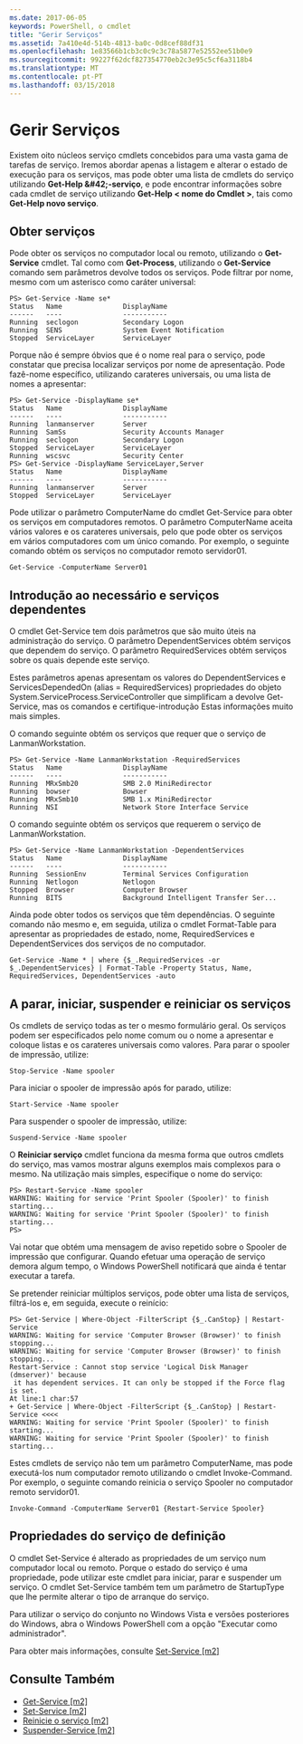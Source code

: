 ```yaml
---
ms.date: 2017-06-05
keywords: PowerShell, o cmdlet
title: "Gerir Serviços"
ms.assetid: 7a410e4d-514b-4813-ba0c-0d8cef88df31
ms.openlocfilehash: 1e83566b1cb3c0c9c3c78a5877e52552ee51b0e9
ms.sourcegitcommit: 99227f62dcf827354770eb2c3e95c5cf6a3118b4
ms.translationtype: MT
ms.contentlocale: pt-PT
ms.lasthandoff: 03/15/2018
---
```

# <a name="managing-services"></a>Gerir Serviços
Existem oito núcleos serviço cmdlets concebidos para uma vasta gama de tarefas de serviço. Iremos abordar apenas a listagem e alterar o estado de execução para os serviços, mas pode obter uma lista de cmdlets do serviço utilizando **Get-Help \&#42;-serviço**, e pode encontrar informações sobre cada cmdlet de serviço utilizando **Get-Help < nome do Cmdlet >**, tais como **Get-Help novo serviço**.

## <a name="getting-services"></a>Obter serviços
Pode obter os serviços no computador local ou remoto, utilizando o **Get-Service** cmdlet. Tal como com **Get-Process**, utilizando o **Get-Service** comando sem parâmetros devolve todos os serviços. Pode filtrar por nome, mesmo com um asterisco como caráter universal:

```
PS> Get-Service -Name se*
Status   Name               DisplayName
------   ----               -----------
Running  seclogon           Secondary Logon
Running  SENS               System Event Notification
Stopped  ServiceLayer       ServiceLayer
```

Porque não é sempre óbvios que é o nome real para o serviço, pode constatar que precisa localizar serviços por nome de apresentação. Pode fazê-nome específico, utilizando carateres universais, ou uma lista de nomes a apresentar:

```
PS> Get-Service -DisplayName se*
Status   Name               DisplayName
------   ----               -----------
Running  lanmanserver       Server
Running  SamSs              Security Accounts Manager
Running  seclogon           Secondary Logon
Stopped  ServiceLayer       ServiceLayer
Running  wscsvc             Security Center
PS> Get-Service -DisplayName ServiceLayer,Server
Status   Name               DisplayName
------   ----               -----------
Running  lanmanserver       Server
Stopped  ServiceLayer       ServiceLayer
```

Pode utilizar o parâmetro ComputerName do cmdlet Get-Service para obter os serviços em computadores remotos. O parâmetro ComputerName aceita vários valores e os carateres universais, pelo que pode obter os serviços em vários computadores com um único comando. Por exemplo, o seguinte comando obtém os serviços no computador remoto servidor01.

```
Get-Service -ComputerName Server01
```

## <a name="getting-required-and-dependent-services"></a>Introdução ao necessário e serviços dependentes
O cmdlet Get-Service tem dois parâmetros que são muito úteis na administração do serviço. O parâmetro DependentServices obtém serviços que dependem do serviço. O parâmetro RequiredServices obtém serviços sobre os quais depende este serviço.

Estes parâmetros apenas apresentam os valores do DependentServices e ServicesDependedOn (alias = RequiredServices) propriedades do objeto System.ServiceProcess.ServiceController que simplificam a devolve Get-Service, mas os comandos e certifique-introdução Estas informações muito mais simples.

O comando seguinte obtém os serviços que requer que o serviço de LanmanWorkstation.

```
PS> Get-Service -Name LanmanWorkstation -RequiredServices
Status   Name               DisplayName
------   ----               -----------
Running  MRxSmb20           SMB 2.0 MiniRedirector
Running  bowser             Bowser
Running  MRxSmb10           SMB 1.x MiniRedirector
Running  NSI                Network Store Interface Service
```

O comando seguinte obtém os serviços que requerem o serviço de LanmanWorkstation.

```
PS> Get-Service -Name LanmanWorkstation -DependentServices
Status   Name               DisplayName
------   ----               -----------
Running  SessionEnv         Terminal Services Configuration
Running  Netlogon           Netlogon
Stopped  Browser            Computer Browser
Running  BITS               Background Intelligent Transfer Ser...
```

Ainda pode obter todos os serviços que têm dependências. O seguinte comando não mesmo e, em seguida, utiliza o cmdlet Format-Table para apresentar as propriedades de estado, nome, RequiredServices e DependentServices dos serviços de no computador.

```
Get-Service -Name * | where {$_.RequiredServices -or $_.DependentServices} | Format-Table -Property Status, Name, RequiredServices, DependentServices -auto
```

## <a name="stopping-starting-suspending-and-restarting-services"></a>A parar, iniciar, suspender e reiniciar os serviços
Os cmdlets de serviço todas as ter o mesmo formulário geral. Os serviços podem ser especificados pelo nome comum ou o nome a apresentar e coloque listas e os carateres universais como valores. Para parar o spooler de impressão, utilize:

```
Stop-Service -Name spooler
```

Para iniciar o spooler de impressão após for parado, utilize:

```
Start-Service -Name spooler
```

Para suspender o spooler de impressão, utilize:

```
Suspend-Service -Name spooler
```

O **Reiniciar serviço** cmdlet funciona da mesma forma que outros cmdlets do serviço, mas vamos mostrar alguns exemplos mais complexos para o mesmo. Na utilização mais simples, especifique o nome do serviço:

```
PS> Restart-Service -Name spooler
WARNING: Waiting for service 'Print Spooler (Spooler)' to finish starting...
WARNING: Waiting for service 'Print Spooler (Spooler)' to finish starting...
PS>
```

Vai notar que obtém uma mensagem de aviso repetido sobre o Spooler de impressão que configurar. Quando efetuar uma operação de serviço demora algum tempo, o Windows PowerShell notificará que ainda é tentar executar a tarefa.

Se pretender reiniciar múltiplos serviços, pode obter uma lista de serviços, filtrá-los e, em seguida, execute o reinício:

```
PS> Get-Service | Where-Object -FilterScript {$_.CanStop} | Restart-Service
WARNING: Waiting for service 'Computer Browser (Browser)' to finish stopping...
WARNING: Waiting for service 'Computer Browser (Browser)' to finish stopping...
Restart-Service : Cannot stop service 'Logical Disk Manager (dmserver)' because
 it has dependent services. It can only be stopped if the Force flag is set.
At line:1 char:57
+ Get-Service | Where-Object -FilterScript {$_.CanStop} | Restart-Service <<<<
WARNING: Waiting for service 'Print Spooler (Spooler)' to finish starting...
WARNING: Waiting for service 'Print Spooler (Spooler)' to finish starting...
```

Estes cmdlets de serviço não tem um parâmetro ComputerName, mas pode executá-los num computador remoto utilizando o cmdlet Invoke-Command. Por exemplo, o seguinte comando reinicia o serviço Spooler no computador remoto servidor01.

```
Invoke-Command -ComputerName Server01 {Restart-Service Spooler}
```

## <a name="setting-service-properties"></a>Propriedades do serviço de definição
O cmdlet Set-Service é alterado as propriedades de um serviço num computador local ou remoto. Porque o estado do serviço é uma propriedade, pode utilizar este cmdlet para iniciar, parar e suspender um serviço. O cmdlet Set-Service também tem um parâmetro de StartupType que lhe permite alterar o tipo de arranque do serviço.

Para utilizar o serviço do conjunto no Windows Vista e versões posteriores do Windows, abra o Windows PowerShell com a opção "Executar como administrador".

Para obter mais informações, consulte [Set-Service [m2]](https://technet.microsoft.com/library/b71e29ed-372b-4e32-a4b7-5eb6216e56c3)

## <a name="see-also"></a>Consulte Também
- [Get-Service [m2]](https://technet.microsoft.com/en-us/library/0a09cb22-0a1c-4a79-9851-4e53075f9cf6)
- [Set-Service [m2]](https://technet.microsoft.com/library/b71e29ed-372b-4e32-a4b7-5eb6216e56c3)
- [Reinicie o serviço [m2]](https://technet.microsoft.com/en-us/library/45acf50d-2277-4523-baf7-ce7ced977d0f)
- [Suspender-Service [m2]](https://technet.microsoft.com/en-us/library/c8492b87-0e21-4faf-8054-3c83c2ec2826)

